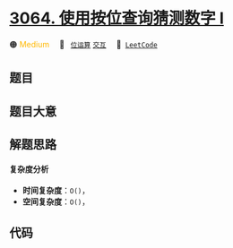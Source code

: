 # [3064. 使用按位查询猜测数字 I](https://leetcode.com/problems/guess-the-number-using-bitwise-questions-i)

🟠 <font color=#ffb800>Medium</font>&emsp; 🔖&ensp; [`位运算`](/outline/tag/bit-manipulation.md) [`交互`](/outline/tag/interactive.md)&emsp; 🔗&ensp;[`LeetCode`](https://leetcode.com/problems/guess-the-number-using-bitwise-questions-i)

## 题目




## 题目大意




## 解题思路

#### 复杂度分析

- **时间复杂度**：`O()`，
- **空间复杂度**：`O()`，

## 代码

```javascript

```